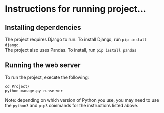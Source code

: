 # Instructions for running project...

## Installing dependencies

The project requires Django to run. To install Django, run `pip install django`. <br>
The project also uses Pandas. To install, run `pip install pandas`

## Running the web server

To run the project, execute the following:
```
cd Project/
python manage.py runserver
```

Note: depending on which version of Python you use, you may need to use the `python3` and `pip3` commands for the instructions listed above.